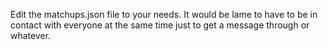 Edit the matchups.json file to your needs. It would be lame to have to be in contact with everyone
at the same time just to get a message through or whatever.
